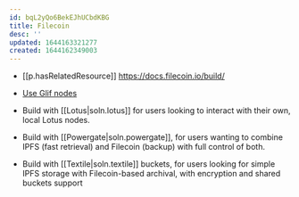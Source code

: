 ```yaml
---
id: bqL2yQo6BekEJhUCbdKBG
title: Filecoin
desc: ''
updated: 1644163321277
created: 1644162349003
---
```


- [[p.hasRelatedResource]] https://docs.filecoin.io/build/

-   [Use Glif nodes](https://lotus.filecoin.io/docs/developers/hosted-lotus/)
- Build with [[Lotus|soln.lotus]] for users looking to interact with their own, local Lotus nodes.
- Build with [[Powergate|soln.powergate]], for users wanting to combine IPFS (fast retrieval) and Filecoin (backup) with full control of both.
- Build with [[Textile|soln.textile]] buckets, for users looking for simple IPFS storage with Filecoin-based archival, with encryption and shared buckets support